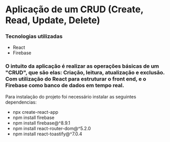 # Aplicação de um CRUD (Create, Read, Update, Delete)


### Tecnologias utilizadas

- React
- Firebase

### O intuito da aplicação é realizar as operações básicas de um "CRUD", que são elas: Criação, leitura, atualização e exclusão. Com utilização do React para estruturar o front end, e o Firebase como banco de dados em tempo real.



<p> Para instalação do projeto foi necessário instalar as seguintes dependencias: </p>

<ul>
   <li>npx create-react-app</li>
   <li>npm install firebase</li>
   <li>npm install firebase@^8.9.1</li>
   <li>npm install react-router-dom@^5.2.0</li>
   <li>npm install react-toastify@^7.0.4</li>
</ul>

